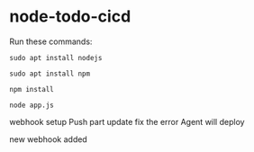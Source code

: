 # node-todo-cicd

Run these commands:


`sudo apt install nodejs`


`sudo apt install npm`


`npm install`

`node app.js`

webhook setup
Push part update
fix the error
Agent will deploy

new webhook added
